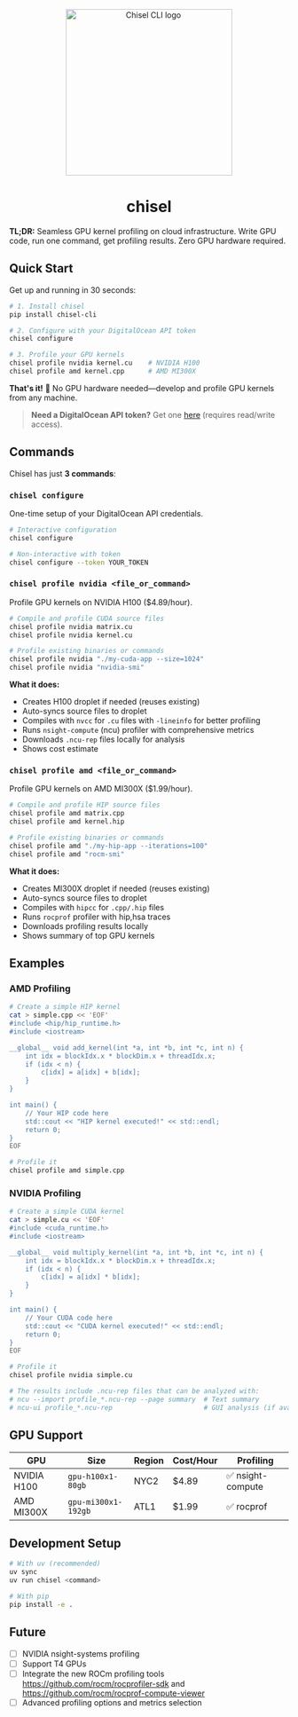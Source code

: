 <div align="center">
  <img width="300" height="300" src="https://i.imgur.com/KISXGnH.png" alt="Chisel CLI logo" /> 
	<h1>chisel</h1>
</div>

**TL;DR:** Seamless GPU kernel profiling on cloud infrastructure. Write GPU code, run one command, get profiling results. Zero GPU hardware required.

## Quick Start

Get up and running in 30 seconds:

```bash
# 1. Install chisel
pip install chisel-cli

# 2. Configure with your DigitalOcean API token
chisel configure

# 3. Profile your GPU kernels
chisel profile nvidia kernel.cu    # NVIDIA H100
chisel profile amd kernel.cpp      # AMD MI300X
```

**That's it!** 🚀 No GPU hardware needed—develop and profile GPU kernels from any machine.

> **Need a DigitalOcean API token?** Get one [here](https://amd.digitalocean.com/account/api/tokens) (requires read/write access).

## Commands

Chisel has just **3 commands**:

### `chisel configure`

One-time setup of your DigitalOcean API credentials.

```bash
# Interactive configuration
chisel configure

# Non-interactive with token
chisel configure --token YOUR_TOKEN
```

### `chisel profile nvidia <file_or_command>`

Profile GPU kernels on NVIDIA H100 ($4.89/hour).

```bash
# Compile and profile CUDA source files
chisel profile nvidia matrix.cu
chisel profile nvidia kernel.cu

# Profile existing binaries or commands
chisel profile nvidia "./my-cuda-app --size=1024"
chisel profile nvidia "nvidia-smi"
```

**What it does:**

- Creates H100 droplet if needed (reuses existing)
- Auto-syncs source files to droplet
- Compiles with `nvcc` for `.cu` files with `-lineinfo` for better profiling
- Runs `nsight-compute` (ncu) profiler with comprehensive metrics
- Downloads `.ncu-rep` files locally for analysis
- Shows cost estimate

### `chisel profile amd <file_or_command>`

Profile GPU kernels on AMD MI300X ($1.99/hour).

```bash
# Compile and profile HIP source files
chisel profile amd matrix.cpp
chisel profile amd kernel.hip

# Profile existing binaries or commands
chisel profile amd "./my-hip-app --iterations=100"
chisel profile amd "rocm-smi"
```

**What it does:**

- Creates MI300X droplet if needed (reuses existing)
- Auto-syncs source files to droplet
- Compiles with `hipcc` for `.cpp/.hip` files
- Runs `rocprof` profiler with hip,hsa traces
- Downloads profiling results locally
- Shows summary of top GPU kernels

## Examples

### AMD Profiling

```bash
# Create a simple HIP kernel
cat > simple.cpp << 'EOF'
#include <hip/hip_runtime.h>
#include <iostream>

__global__ void add_kernel(int *a, int *b, int *c, int n) {
    int idx = blockIdx.x * blockDim.x + threadIdx.x;
    if (idx < n) {
        c[idx] = a[idx] + b[idx];
    }
}

int main() {
    // Your HIP code here
    std::cout << "HIP kernel executed!" << std::endl;
    return 0;
}
EOF

# Profile it
chisel profile amd simple.cpp
```

### NVIDIA Profiling

```bash
# Create a simple CUDA kernel
cat > simple.cu << 'EOF'
#include <cuda_runtime.h>
#include <iostream>

__global__ void multiply_kernel(int *a, int *b, int *c, int n) {
    int idx = blockIdx.x * blockDim.x + threadIdx.x;
    if (idx < n) {
        c[idx] = a[idx] * b[idx];
    }
}

int main() {
    // Your CUDA code here
    std::cout << "CUDA kernel executed!" << std::endl;
    return 0;
}
EOF

# Profile it
chisel profile nvidia simple.cu

# The results include .ncu-rep files that can be analyzed with:
# ncu --import profile_*.ncu-rep --page summary  # Text summary
# ncu-ui profile_*.ncu-rep                       # GUI analysis (if available locally)
```

## GPU Support

| GPU         | Size                | Region | Cost/Hour | Profiling          |
| ----------- | ------------------- | ------ | --------- | ------------------ |
| NVIDIA H100 | `gpu-h100x1-80gb`   | NYC2   | $4.89     | ✅ nsight-compute   |
| AMD MI300X  | `gpu-mi300x1-192gb` | ATL1   | $1.99     | ✅ rocprof         |

## Development Setup

```bash
# With uv (recommended)
uv sync
uv run chisel <command>

# With pip
pip install -e .
```

## Future

- [ ] NVIDIA nsight-systems profiling
- [ ] Support T4 GPUs
- [ ] Integrate the new ROCm profiling tools https://github.com/rocm/rocprofiler-sdk and https://github.com/rocm/rocprof-compute-viewer
- [ ] Advanced profiling options and metrics selection
